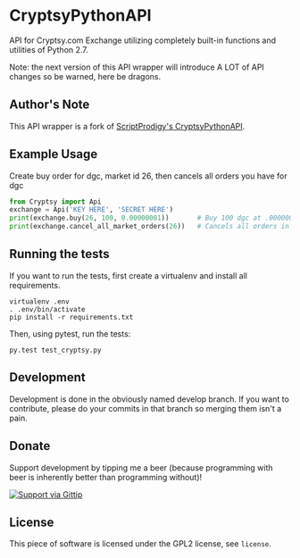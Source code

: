 CryptsyPythonAPI
================

API for Cryptsy.com Exchange utilizing completely built-in functions and utilities of Python 2.7.

Note: the next version of this API wrapper will introduce A LOT of API changes
so be warned, here be dragons.

Author's Note
-------------
This API wrapper is a fork of [ScriptProdigy's CryptsyPythonAPI](https://github.com/ScriptProdigy/CryptsyPythonAPI).

Example Usage
-------------
Create buy order for dgc, market id 26, then cancels all orders you have for dgc
```python
from Cryptsy import Api
exchange = Api('KEY HERE', 'SECRET HERE')
print(exchange.buy(26, 100, 0.00000001))       # Buy 100 dgc at .00000001 each
print(exchange.cancel_all_market_orders(26))   # Cancels all orders in market 26, dgc
```

Running the tests
-----------------
If you want to run the tests, first create a virtualenv and install all
requirements.

    virtualenv .env
    . .env/bin/activate
    pip install -r requirements.txt

Then, using pytest, run the tests:

    py.test test_cryptsy.py

Development
----------
Development is done in the obviously named develop branch. If you want to
contribute, please do your commits in that branch so merging them isn't a
pain.

Donate
------
Support development by tipping me a beer (because programming with beer is
inherently better than programming without)!

[![Support via Gittip](https://rawgithub.com/chris---/Donation-Badges/master/gittip.jpeg)](https://www.gittip.com/jaapz)

License
-------
This piece of software is licensed under the GPL2 license, see `license`.
